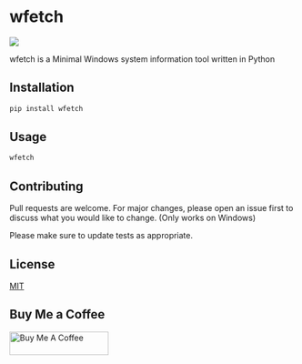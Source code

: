 # wfetch

![](https://repository-images.githubusercontent.com/428005882/372e59fc-61bb-4dcb-acfd-44151f830c16)

wfetch is a Minimal Windows system information tool written in Python 

## Installation
```bash
pip install wfetch
```
## Usage
```bash
wfetch
```
## Contributing
Pull requests are welcome. For major changes, please open an issue first to discuss what you would like to change. (Only works on Windows)

Please make sure to update tests as appropriate.

## License
[MIT](https://choosealicense.com/licenses/mit/)

## Buy Me a Coffee
<a href="https://www.buymeacoffee.com/zjairo" target="_blank"><img src="https://cdn.buymeacoffee.com/buttons/default-orange.png" alt="Buy Me A Coffee" height="41" width="174"></a>
